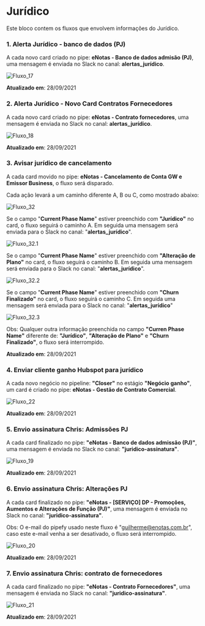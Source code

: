 # Jurídico

Este bloco contem os fluxos que envolvem informações do Jurídico.

### 1. Alerta Jurídico - banco de dados (PJ)

A cada novo card criado no pipe: **eNotas - Banco de dados admisão (PJ)**, uma mensagem é enviada no Slack no canal: **alertas_jurídico**.

![Fluxo_17](https://github.com/eNotas/1.Fluxos_Zapier/blob/main/imagens/Fluxo_17.jpg)

**Atualizado em**: 28/09/2021

### 2. Alerta Jurídico - Novo Card Contratos Fornecedores

A cada novo card criado no pipe: **eNotas - Contrato fornecedores**, uma mensagem é enviada no Slack no canal: **alertas_jurídico**.

![Fluxo_18](https://github.com/eNotas/1.Fluxos_Zapier/blob/main/imagens/Fluxo_18.jpg)

**Atualizado em**: 28/09/2021

### 3. Avisar jurídico de cancelamento

A cada card movido no pipe: **eNotas - Cancelamento de Conta GW e Emissor Business**, o fluxo será disparado.

Cada ação levará a um caminho diferente A, B ou C, como mostrado abaixo:

![Fluxo_32](https://github.com/eNotas/1.Fluxos_Zapier/blob/main/imagens/Fluxo_32.jpg)

Se o campo "**Current Phase Name**" estiver preenchido com **"Jurídico"** no card, o fluxo seguirá o caminho A. Em seguida uma mensagem será enviada para o Slack no canal: "**alertas_jurídico**".

![Fluxo_32.1](https://github.com/eNotas/1.Fluxos_Zapier/blob/main/imagens/Fluxo_32.1.jpg)

Se o campo "**Current Phase Name**" estiver preenchido com **"Alteração de Plano"** no card, o fluxo seguirá o caminho B. Em seguida uma mensagem será enviada para o Slack no canal: "**alertas_jurídico**".

![Fluxo_32.2](https://github.com/eNotas/1.Fluxos_Zapier/blob/main/imagens/Fluxo_32.2.jpg)

Se o campo "**Current Phase Name**" estiver preenchido com **"Churn Finalizado"** no card, o fluxo seguirá o caminho C. Em seguida uma mensagem será enviada para o Slack no canal: "**alertas_jurídico**"

![Fluxo_32.3](https://github.com/eNotas/1.Fluxos_Zapier/blob/main/imagens/Fluxo_32.3.jpg)

Obs: Qualquer outra informação preenchida no campo **"Curren Phase Name"** diferente de: **"Jurídico"**, **"Alteração de Plano"** e **"Churn Finalizado"**, o fluxo será interrompido.

**Atualizado em**: 28/09/2021

### 4. Enviar cliente ganho Hubspot para jurídico

A cada novo negócio no pipeline: **"Closer"** no estágio **"Negócio ganho"**, um card é criado no pipe: **eNotas - Gestão de Contrato Comercial**.

![Fluxo_22](https://github.com/eNotas/1.Fluxos_Zapier/blob/main/imagens/Fluxo_22.jpg)

**Atualizado em**: 28/09/2021

### 5. Envio assinatura Chris: Admissões PJ

A cada card finalizado no pipe: **"eNotas - Banco de dados admissão (PJ)"**, uma mensagem é enviada no Slack no canal: **"juridico-assinatura"**.

![Fluxo_19](https://github.com/eNotas/1.Fluxos_Zapier/blob/main/imagens/Fluxo_19.jpg)

**Atualizado em**: 28/09/2021

### 6. Envio assinatura Chris: Alterações PJ

A cada card finalizado no pipe: **"eNotas - [SERVIÇO] DP - Promoções, Aumentos e Alterações de Função (PJ)"**, uma mensagem é enviada no Slack no canal: **"juridico-assinatura"**.

Obs: O e-mail do pipefy usado neste fluxo é "guilherme@enotas.com.br", caso este e-mail venha a ser desativado, o fluxo será interrompido.

![Fluxo_20](https://github.com/eNotas/1.Fluxos_Zapier/blob/main/imagens/Fluxo_20.jpg)

**Atualizado em**: 28/09/2021

### 7. Envio assinatura Chris: contrato de fornecedores

A cada card finalizado no pipe: **"eNotas - Contrato Fornecedores"**, uma mensagem é enviada no Slack no canal: **"juridico-assinatura"**.

![Fluxo_21](https://github.com/eNotas/1.Fluxos_Zapier/blob/main/imagens/Fluxo_21.jpg)

**Atualizado em**: 28/09/2021
